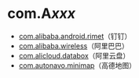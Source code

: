 # com.A*xxx*

- [com.alibaba.android.rimet](./com.alibaba.android.rimet/readme.md)（钉钉）
- [com.alibaba.wireless](./com.alibaba.wireless/readme.md)（阿里巴巴）
- [com.alicloud.databox](./com.alicloud.databox/readme.md)（阿里云盘）
- [com.autonavo.minimap](./com.autonavi.minimap/readme.md)（高德地图）